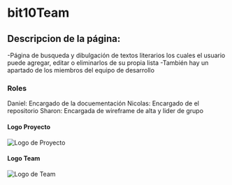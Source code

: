 # bit10Team

## Descripcion de la página:
 -Página de busqueda y dibulgación de textos literarios los cuales el usuario puede agregar, editar o eliminarlos de su propia lista
 -También hay un apartado de los miembros del equipo de desarrollo

### Roles
 Daniel: Encargado de la docuementación
 Nicolas: Encargado de el repositorio
 Sharon: Encargada de wireframe de alta y lider de grupo  

#### Logo Proyecto
![Logo de Proyecto](book_logo.png)

#### Logo Team
![Logo de Team](team_logo.png)


